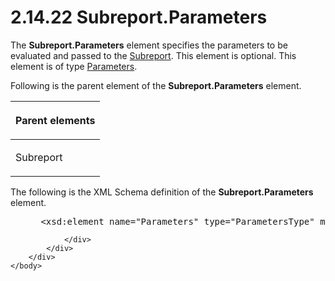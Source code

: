 <html dir="LTR" xmlns:mshelp="http://msdn.microsoft.com/mshelp" xmlns:ddue="http://ddue.schemas.microsoft.com/authoring/2003/5" xmlns:xlink="http://www.w3.org/1999/xlink" xmlns:tool="http://www.microsoft.com/tooltip">
    <head>
        <meta http-equiv="Content-Type" content="text/html; CHARSET=utf-8"></meta>
        <meta name="save" content="history"></meta>
        <title>2.14.22 Subreport.Parameters</title>
        <xml>
            <mshelp:toctitle title="2.14.22 Subreport.Parameters"></mshelp:toctitle>
            <mshelp:rltitle title="[MS-RDL]: Subreport.Parameters"></mshelp:rltitle>
            <mshelp:keyword index="A" term="320127f0-1597-48fe-98b9-66cd00c8805b"></mshelp:keyword>
            <mshelp:attr name="DCSext.ContentType" value="open specification"></mshelp:attr>
            <mshelp:attr name="AssetID" value="320127f0-1597-48fe-98b9-66cd00c8805b"></mshelp:attr>
            <mshelp:attr name="TopicType" value="kbRef"></mshelp:attr>
            <mshelp:attr name="DCSext.Title" value="[MS-RDL]: Subreport.Parameters" />
        </xml>
    </head>
    <body>
        <div id="header">
            <h1 class="heading">2.14.22 Subreport.Parameters</h1>
        </div>
        <div id="mainSection">
            <div id="mainBody">
                <div id="allHistory" class="saveHistory"></div>
                <div id="sectionSection0" class="section" name="collapseableSection">
                    

<p>The <b>Subreport.Parameters</b> element specifies the
parameters to be evaluated and passed to the <a href="04d4d6d6-e103-48fc-b4f7-bf5b4a7e56e5.md">Subreport</a>. This element is
optional. This element is of type <a href="f7dec362-cf85-4dd9-9f29-7e8101e80b9a.md">Parameters</a>.</p>

<p>Following is the parent element of the <b>Subreport.Parameters</b>
element.</p>

<table>
 <thead>
  <tr>
   <th>
   <p>Parent elements</p>
   </th>
  </tr>
 </thead>
 <tr>
  <td>
  <p>Subreport</p>
  </td>
 </tr>
</table>

<p>The following is the XML Schema definition of the <b>Subreport.Parameters</b>
element.</p>

<dl>
<dd>
<div><pre> &lt;xsd:element name=&quot;Parameters&quot; type=&quot;ParametersType&quot; minOccurs=&quot;0&quot; /&gt;
</pre></div>
</dd></dl>


                </div>
            </div>
        </div>
    </body>
</html>